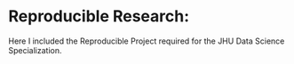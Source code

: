 # Reproducible Research:

Here I included the Reproducible Project required for the JHU Data Science Specialization.
